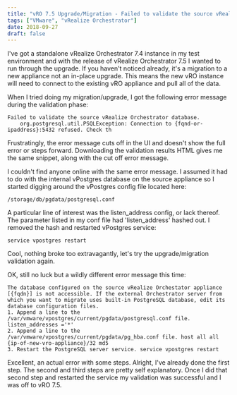 ```yaml
---
title: "vRO 7.5 Upgrade/Migration - Failed to validate the source vRealize Orchestrator database."
tags: ["VMware", "vRealize Orchestrator"]
date: 2018-09-27
draft: false
---
```

I've got a standalone vRealize Orchestrator 7.4 instance in my test environment and with the release of vRealize Orchestrator 7.5 I wanted to run through the upgrade. If you haven't noticed already, it's a migration to a new appliance not an in-place upgrade. This means the new vRO instance will need to connect to the existing vRO appliance and pull all of the data.

When I tried doing my migration/upgrade, I got the following error message during the validation phase:

    Failed to validate the source vRealize Orchestrator database.
        org.postgresql.util.PSQLException: Connection to {fqnd-or-ipaddress}:5432 refused. Check th

Frustratingly, the error message cuts off in the UI and doesn't show the full error or steps forward. Downloading the validation results HTML gives me the same snippet, along with the cut off error message.

I couldn't find anyone online with the same error message. I assumed it had to do with the internal vPostgres database on the source appliance so I started digging around the vPostgres config file located here:

    /storage/db/pgdata/postgresql.conf

A particular line of interest was the listen_address config, or lack thereof. The parameter listed in my conf file had 'listen_address' hashed out. I removed the hash and restarted vPostgres service:

    service vpostgres restart

Cool, nothing broke too extravagantly, let's try the upgrade/migration validation again.

OK, still no luck but a wildly different error message this time:

    The database configured on the source vRealize Orchestator appliance [{fqdn}] is not accessible. If the external Orchestrator server from which you want to migrate uses built-in PostgreSQL database, edit its database configuration files.
    1. Append a line to the /var/vmware/vpostgres/current/pgdata/postgresql.conf file. listen_addresses ='*'
    2. Append a line to the /var/vmware/vpostgres/current/pgdata/pg_hba.conf file. host all all {ip-of-new-vro-appliance}/32 md5
    3. Restart the PostgreSQL server service. service vpostgres restart

Excellent, an actual error with some steps. Alright, I've already done the first step. The second and third steps are pretty self explanatory. Once I did that second step and restarted the service my validation was successful and I was off to vRO 7.5.